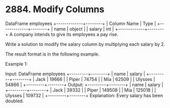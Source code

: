 # 2884. Modify Columns

DataFrame employees
+-------------+--------+
| Column Name | Type |
+-------------+--------+
| name | object |
| salary | int |
+-------------+--------+
A company intends to give its employees a pay rise.

Write a solution to modify the salary column by multiplying each salary by 2.

The result format is in the following example.

Example 1:

Input:
DataFrame employees
+---------+--------+
| name | salary |
+---------+--------+
| Jack | 19666 |
| Piper | 74754 |
| Mia | 62509 |
| Ulysses | 54866 |
+---------+--------+
Output:
+---------+--------+
| name | salary |
+---------+--------+
| Jack | 39332 |
| Piper | 149508 |
| Mia | 125018 |
| Ulysses | 109732 |
+---------+--------+
Explanation:
Every salary has been doubled.
